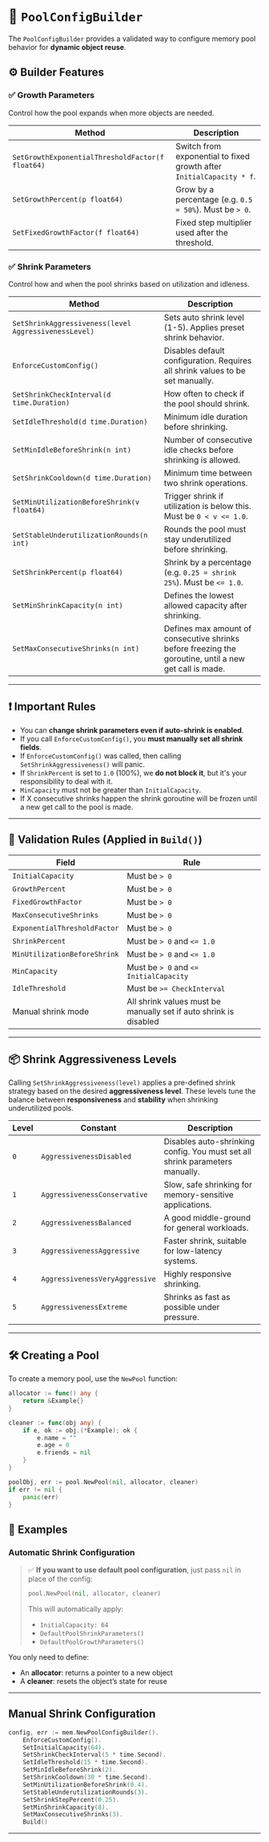 # 🧠 `PoolConfigBuilder`

The `PoolConfigBuilder` provides a validated way to configure memory pool behavior for **dynamic object reuse**.

## ⚙️ Builder Features

### ✅ Growth Parameters

Control how the pool expands when more objects are needed.

| Method                                           | Description                                                          |
| ------------------------------------------------ | -------------------------------------------------------------------- |
| `SetGrowthExponentialThresholdFactor(f float64)` | Switch from exponential to fixed growth after `InitialCapacity * f`. |
| `SetGrowthPercent(p float64)`                    | Grow by a percentage (e.g. `0.5 = 50%`). Must be `> 0`.              |
| `SetFixedGrowthFactor(f float64)`                | Fixed step multiplier used after the threshold.                      |

### ✅ Shrink Parameters

Control how and when the pool shrinks based on utilization and idleness.

| Method                                               | Description                                                                                            |
| ---------------------------------------------------- | ------------------------------------------------------------------------------------------------------ |
| `SetShrinkAggressiveness(level AggressivenessLevel)` | Sets auto shrink level (1-5). Applies preset shrink behavior.                                          |
| `EnforceCustomConfig()`                              | Disables default configuration. Requires all shrink values to be set manually.                         |
| `SetShrinkCheckInterval(d time.Duration)`            | How often to check if the pool should shrink.                                                          |
| `SetIdleThreshold(d time.Duration)`                  | Minimum idle duration before shrinking.                                                                |
| `SetMinIdleBeforeShrink(n int)`                      | Number of consecutive idle checks before shrinking is allowed.                                         |
| `SetShrinkCooldown(d time.Duration)`                 | Minimum time between two shrink operations.                                                            |
| `SetMinUtilizationBeforeShrink(v float64)`           | Trigger shrink if utilization is below this. Must be `0 < v <= 1.0`.                                   |
| `SetStableUnderutilizationRounds(n int)`             | Rounds the pool must stay underutilized before shrinking.                                              |
| `SetShrinkPercent(p float64)`                        | Shrink by a percentage (e.g. `0.25 = shrink 25%`). Must be `<= 1.0`.                                   |
| `SetMinShrinkCapacity(n int)`                        | Defines the lowest allowed capacity after shrinking.                                                   |
| `SetMaxConsecutiveShrinks(n int)`                    | Defines max amount of consecutive shrinks before freezing the goroutine, until a new get call is made. |

---

## ❗ Important Rules

- You can **change shrink parameters even if auto-shrink is enabled**.
- If you call `EnforceCustomConfig()`, you **must manually set all shrink fields**.
- If `EnforceCustomConfig()` was called, then calling `SetShrinkAggressiveness()` will panic.
- If `ShrinkPercent` is set to `1.0` (100%), we **do not block it**, but it's your responsibility to deal with it.
- `MinCapacity` must not be greater than `InitialCapacity`.
- If X consecutive shrinks happen the shrink goroutine will be frozen until a new get call to the pool is made.

---

## 🧼 Validation Rules (Applied in `Build()`)

| Field                        | Rule                                                              |
| ---------------------------- | ----------------------------------------------------------------- |
| `InitialCapacity`            | Must be `> 0`                                                     |
| `GrowthPercent`              | Must be `> 0`                                                     |
| `FixedGrowthFactor`          | Must be `> 0`                                                     |
| `MaxConsecutiveShrinks`      | Must be `> 0`                                                     |
| `ExponentialThresholdFactor` | Must be `> 0`                                                     |
| `ShrinkPercent`              | Must be `> 0` and `<= 1.0`                                        |
| `MinUtilizationBeforeShrink` | Must be `> 0` and `<= 1.0`                                        |
| `MinCapacity`                | Must be `> 0` and `<= InitialCapacity`                            |
| `IdleThreshold`              | Must be `>= CheckInterval`                                        |
| Manual shrink mode           | All shrink values must be manually set if auto shrink is disabled |

---

## 📦 Shrink Aggressiveness Levels

Calling `SetShrinkAggressiveness(level)` applies a pre-defined shrink strategy based on the desired **aggressiveness level**. These levels tune the balance between **responsiveness** and **stability** when shrinking underutilized pools.

| Level | Constant                       | Description                                                                  |
| ----- | ------------------------------ | ---------------------------------------------------------------------------- |
| `0`   | `AggressivenessDisabled`       | Disables auto-shrinking config. You must set all shrink parameters manually. |
| `1`   | `AggressivenessConservative`   | Slow, safe shrinking for memory-sensitive applications.                      |
| `2`   | `AggressivenessBalanced`       | A good middle-ground for general workloads.                                  |
| `3`   | `AggressivenessAggressive`     | Faster shrink, suitable for low-latency systems.                             |
| `4`   | `AggressivenessVeryAggressive` | Highly responsive shrinking.                                                 |
| `5`   | `AggressivenessExtreme`        | Shrinks as fast as possible under pressure.                                  |

---

## 🛠️ Creating a Pool

To create a memory pool, use the `NewPool` function:

```go
allocator := func() any {
	return &Example{}
}

cleaner := func(obj any) {
	if e, ok := obj.(*Example); ok {
		e.name = ""
		e.age = 0
		e.friends = nil
	}
}

poolObj, err := pool.NewPool(nil, allocator, cleaner)
if err != nil {
	panic(err)
}
```

## 🧪 Examples

### Automatic Shrink Configuration

> ✅ **If you want to use default pool configuration**, just pass `nil` in place of the config:
>
> ```go
> pool.NewPool(nil, allocator, cleaner)
> ```
>
> This will automatically apply:
>
> - `InitialCapacity: 64`
> - `DefaultPoolShrinkParameters()`
> - `DefaultPoolGrowthParameters()`

You only need to define:

- An **allocator**: returns a pointer to a new object
- A **cleaner**: resets the object’s state for reuse

---

## Manual Shrink Configuration

```go
config, err := mem.NewPoolConfigBuilder().
	EnforceCustomConfig().
	SetInitialCapacity(64).
	SetShrinkCheckInterval(5 * time.Second).
	SetIdleThreshold(15 * time.Second).
	SetMinIdleBeforeShrink(2).
	SetShrinkCooldown(30 * time.Second).
	SetMinUtilizationBeforeShrink(0.4).
	SetStableUnderutilizationRounds(3).
	SetShrinkStepPercent(0.25).
	SetMinShrinkCapacity(8).
	SetMaxConsecutiveShrinks(3).
	Build()
```

---
